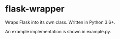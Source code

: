 # flask-wrapper
Wraps Flask into its own class. Written in Python 3.6+.

An example implementation is shown in example.py.
